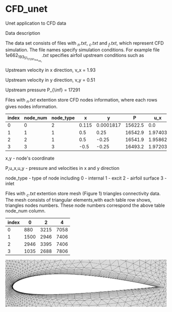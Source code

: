 # CFD_unet
Unet application to CFD data


Data description 

The data set consists of files with $_n.txt$, $_c.txt$ and $_f.txt$, which represent CFD simulation.
The file names specify simulation conditions.
For example file $1e662_193_51_17291_744_149_n.txt$ specifies airfoil upstream conditions such as 

Upstream velocity in x direction, v_x = 1.93

Upstream velocity in y direction, v_y = 0.51

Upstream pressure                 P_{\inf} = 17291


Files with $_n.txt$ extention store CFD nodes information, where each rows gives nodes information.

|index|node\_num|node\_type|x|y|P|u\_x|u\_y|cav|
|---|---|---|---|---|---|---|---|---|
|0|0|2|0\.115|0\.0001817|15622\.5|0\.0|0\.0|1\.0|
|1|1|1|0\.5|0\.25|16542\.9|1\.97403|-0\.33367|1\.0|
|2|2|1|0\.5|-0\.25|16541\.9|1\.95862|-0\.315459|1\.0|
|3|3|3|-0\.5|-0\.25|16493\.2|1\.97203|-0\.333595|1\.0|

x,y       - node's coordinate 

P,u_x,u_y - pressure and velocities in x and y direction

node_type - type of node including 
   0 - internal 
   1 - excit 
   2 - airfoil surface 
   3 - inlet

Files with $_c.txt$ extention store mesh (Figure 1) triangles connectivity data. 
The mesh consists of triangular elements,with each table row shows, triangles nodes numbers.
These node numbers correspond the above table node_num column. 


|index|0|2|4|
|---|---|---|---|
|0|880|3215|7058|
|1|1500|2946|7406|
|2|2946|3395|7406|
|3|1035|2688|7806|



![alt text](https://github.com/SergeyAnufriev/CFD_unet/blob/main/images/airfoil-no-special-mesh.png)


